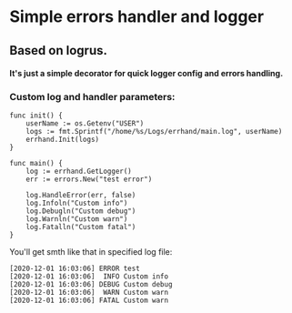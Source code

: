 # Simple errors handler and logger
## Based on logrus. 
#### It's just a simple decorator for quick logger config and errors handling.

### Custom log and handler parameters:
```
func init() {
	userName := os.Getenv("USER")
	logs := fmt.Sprintf("/home/%s/Logs/errhand/main.log", userName)
	errhand.Init(logs)
}

func main() {
	log := errhand.GetLogger()
	err := errors.New("test error")

	log.HandleError(err, false)
	log.Infoln("Custom info")
	log.Debugln("Custom debug")
	log.Warnln("Custom warn")
	log.Fatalln("Custom fatal")
}
```
You'll get smth like that in specified log file:
```
[2020-12-01 16:03:06] ERROR test
[2020-12-01 16:03:06]  INFO Custom info
[2020-12-01 16:03:06] DEBUG Custom debug
[2020-12-01 16:03:06]  WARN Custom warn
[2020-12-01 16:03:06] FATAL Custom warn
```
